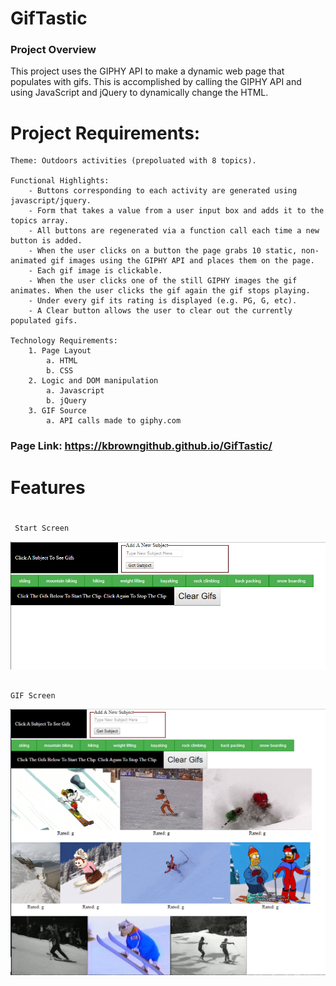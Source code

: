 # GifTastic

### Project Overview

This project uses the GIPHY API to make a dynamic web page that populates with gifs. This is accomplished by calling the GIPHY API and using JavaScript and jQuery to dynamically change the HTML.

# Project Requirements:
```
Theme: Outdoors activities (prepoluated with 8 topics).

Functional Highlights:
    - Buttons corresponding to each activity are generated using javascript/jquery.
    - Form that takes a value from a user input box and adds it to the topics array.
    - All buttons are regenerated via a function call each time a new button is added.
    - When the user clicks on a button the page grabs 10 static, non-animated gif images using the GIPHY API and places them on the page.
    - Each gif image is clickable.
    - When the user clicks one of the still GIPHY images the gif animates. When the user clicks the gif again the gif stops playing.
    - Under every gif its rating is displayed (e.g. PG, G, etc).
    - A Clear button allows the user to clear out the currently populated gifs.

Technology Requirements:
    1. Page Layout
        a. HTML
        b. CSS
    2. Logic and DOM manipulation
        a. Javascript
        b. jQuery
    3. GIF Source
        a. API calls made to giphy.com

```
 
 ### Page Link: https://kbrowngithub.github.io/GifTastic/
 
 # Features
 #####
```
 
 Start Screen

 ```
 <img width="977" alt="Screen Shot" src="assets/images/StartScreen.PNG">

 ```
 
 GIF Screen

 ```
 <img width="977" alt="Screen Shot" src="assets/images/GifPopulatedScreen.PNG">